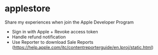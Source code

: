 # applestore
Share my experiences when join the Apple Developer Program

- Sign in with Apple + Revoke access token
- Handle refund notification
- Use Reporter to download Sale Reports (https://help.apple.com/itc/contentreporterguide/en.lproj/static.html)
